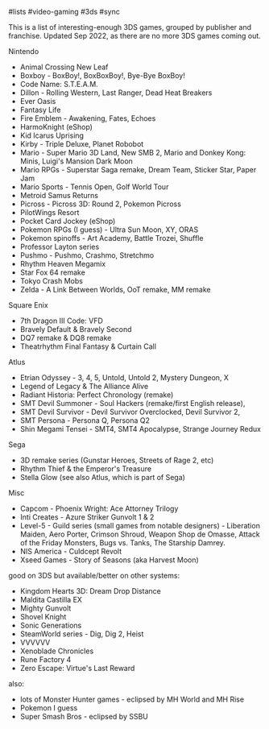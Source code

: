 #lists #video-gaming #3ds #sync 

This is a list of interesting-enough 3DS games, grouped by publisher and franchise. Updated Sep 2022, as there are no more 3DS games coming out.

Nintendo
- Animal Crossing New Leaf
- Boxboy - BoxBoy!, BoxBoxBoy!, Bye-Bye BoxBoy!
- Code Name: S.T.E.A.M.
- Dillon - Rolling Western, Last Ranger, Dead Heat Breakers
- Ever Oasis
- Fantasy Life
- Fire Emblem - Awakening, Fates, Echoes
- HarmoKnight (eShop)
- Kid Icarus Uprising
- Kirby - Triple Deluxe, Planet Robobot
- Mario - Super Mario 3D Land, New SMB 2, Mario and Donkey Kong: Minis, Luigi's Mansion Dark Moon
- Mario RPGs - Superstar Saga remake, Dream Team, Sticker Star, Paper Jam
- Mario Sports - Tennis Open, Golf World Tour
- Metroid Samus Returns
- Picross - Picross 3D: Round 2, Pokemon Picross
- PilotWings Resort
- Pocket Card Jockey (eShop)
- Pokemon RPGs (I guess) - Ultra Sun Moon, XY, ORAS
- Pokemon spinoffs - Art Academy, Battle Trozei, Shuffle
- Professor Layton series
- Pushmo - Pushmo, Crashmo, Stretchmo
- Rhythm Heaven Megamix
- Star Fox 64 remake
- Tokyo Crash Mobs
- Zelda - A Link Between Worlds, OoT remake, MM remake


Square Enix
- 7th Dragon III Code: VFD
- Bravely Default & Bravely Second
- DQ7 remake & DQ8 remake
- Theatrhythm Final Fantasy & Curtain Call


Atlus
- Etrian Odyssey - 3, 4, 5, Untold, Untold 2, Mystery Dungeon, X
- Legend of Legacy & The Alliance Alive
- Radiant Historia: Perfect Chronology (remake)
- SMT Devil Summoner - Soul Hackers (remake/first English release),
- SMT Devil Survivor - Devil Survivor Overclocked, Devil Survivor 2,
- SMT Persona - Persona Q, Persona Q2
- Shin Megami Tensei - SMT4, SMT4 Apocalypse, Strange Journey Redux

Sega
- 3D remake series (Gunstar Heroes, Streets of Rage 2, etc)
- Rhythm Thief & the Emperor's Treasure
- Stella Glow
(see also Atlus, which is part of Sega)

Misc
- Capcom - Phoenix Wright: Ace Attorney Trilogy
- Inti Creates - Azure Striker Gunvolt 1 & 2
- Level-5 - Guild series (small games from notable designers) - Liberation Maiden, Aero Porter, Crimson Shroud, Weapon Shop de Omasse, Attack of the Friday Monsters, Bugs vs. Tanks, The Starship Damrey.
- NIS America - Culdcept Revolt
- Xseed Games - Story of Seasons (aka Harvest Moon)

good on 3DS but available/better on other systems:
- Kingdom Hearts 3D: Dream Drop Distance
- Maldita Castilla EX
- Mighty Gunvolt
- Shovel Knight
- Sonic Generations
- SteamWorld series - Dig, Dig 2, Heist
- VVVVVV
- Xenoblade Chronicles
- Rune Factory 4 
- Zero Escape: Virtue's Last Reward

also:
- lots of Monster Hunter games - eclipsed by MH World and MH Rise
- Pokemon I guess
- Super Smash Bros - eclipsed by SSBU
